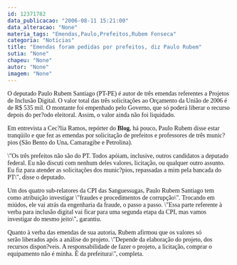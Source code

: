 ```yaml
---
id: 12371782
data_publicacao: "2006-08-11 15:21:00"
data_alteracao: "None"
materia_tags: "Emendas,Paulo,Prefeitos,Rubem Fonseca"
categoria: "Notícias"
title: "Emendas foram pedidas por prefeitos, diz Paulo Rubem"
sutia: "None"
chapeu: "None"
autor: "None"
imagem: "None"
---
```

<p><P><FONT face=Verdana>O deputado Paulo Rubem Santiago (PT-PE)&nbsp;é autor de três emendas referentes a Projetos de Inclusão Digital. O valor total das três solicitações ao Orçamento&nbsp;da União de 2006 é de R$ 535 mil.&nbsp;O montante&nbsp;foi empenhado pelo Governo, que só poderá liberar o recurso depois do per?odo eleitoral. Assim, o valor ainda não foi liquidado. </FONT></P></p>
<p><P><FONT face=Verdana>Em entrevista a Cec?lia Ramos,&nbsp;repórter do&nbsp;<B>Blog</B>, há pouco, Paulo Rubem disse estar tranqüilo e que fez as emendas por solicitação de prefeitos e&nbsp;professores de três munic?pios (São Bento do Una, Camaragibe e Petrolina).</FONT></P></p>
<p><P><FONT face=Verdana>\"Os três prefeitos não são do PT. Todos apóiam, inclusive, outros candidatos a deputado federal. Eu não discuti com nenhum deles valores,&nbsp;licitação, ou qualquer outro assunto. Eu fiz para atender as solicitações dos munic?pios, repassadas a mim pela bancada do PT\", disse o deputado. </FONT></P></p>
<p><P><FONT face=Verdana>Um dos quatro sub-relatores da CPI das Sanguessugas, Paulo Rubem Santiago&nbsp;tem como&nbsp;atribuição investigar \"fraudes e procedimentos de corrupção\".&nbsp;Trocando em miúdos,&nbsp;ele&nbsp;vai atrás da engenharia da fraude, o passo a passo.&nbsp;\"Essa parte referente à verba para inclusão digital vai ficar para uma segunda etapa da CPI, mas vamos investigar do mesmo jeito\", garantiu.</FONT></P></p>
<p><P><FONT face=Verdana>Quanto à&nbsp;verba das emendas de sua autoria, Rubem&nbsp;afirmou que os valores só serão&nbsp;liberados após a análise do projeto. \"Depende da elaboração do projeto, dos recursos dispon?veis. A responsabilidade&nbsp;de fazer o projeto, a licitação, comprar o equipamento não é minha. É da prefeitura\", completa.</FONT></P> </p>
